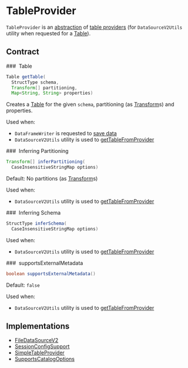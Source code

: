 # TableProvider

`TableProvider` is an [abstraction](#contract) of [table providers](#implementations) (for `DataSourceV2Utils` utility when requested for a [Table](../datasources/DataSourceV2Utils.md#getTableFromProvider)).

## Contract

### <span id="getTable"> Table

```java
Table getTable(
  StructType schema,
  Transform[] partitioning,
  Map<String, String> properties)
```

Creates a [Table](Table.md) for the given `schema`, partitioning (as [Transform](Transform.md)s) and properties.

Used when:

* `DataFrameWriter` is requested to [save data](../DataFrameWriter.md#save)
* `DataSourceV2Utils` utility is used to [getTableFromProvider](../datasources/DataSourceV2Utils.md#getTableFromProvider)

### <span id="inferPartitioning"> Inferring Partitioning

```java
Transform[] inferPartitioning(
  CaseInsensitiveStringMap options)
```

Default: No partitions (as [Transform](Transform.md)s)

Used when:

* `DataSourceV2Utils` utility is used to [getTableFromProvider](../datasources/DataSourceV2Utils.md#getTableFromProvider)

### <span id="inferSchema"> Inferring Schema

```java
StructType inferSchema(
  CaseInsensitiveStringMap options)
```

Used when:

* `DataSourceV2Utils` utility is used to [getTableFromProvider](../datasources/DataSourceV2Utils.md#getTableFromProvider)

### <span id="supportsExternalMetadata"> supportsExternalMetadata

```java
boolean supportsExternalMetadata()
```

Default: `false`

Used when:

* `DataSourceV2Utils` utility is used to [getTableFromProvider](../datasources/DataSourceV2Utils.md#getTableFromProvider)

## Implementations

* [FileDataSourceV2](../datasources/FileDataSourceV2.md)
* [SessionConfigSupport](SessionConfigSupport.md)
* [SimpleTableProvider](SimpleTableProvider.md)
* [SupportsCatalogOptions](catalog/SupportsCatalogOptions.md)
